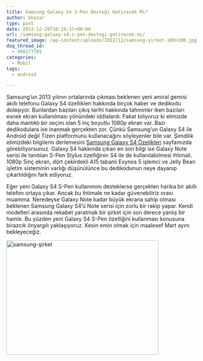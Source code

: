 ```yaml
---
title: Samsung Galaxy S4 S-Pen Desteği Getirecek Mi?
author: bkazar
type: post
date: 2012-12-29T10:24:17+00:00
url: /samsung-galaxy-s4-s-pen-destegi-getirecek-mi/
featured_image: /wp-content/uploads/2012/12/samsung-şirket-100x100.jpg
dsq_thread_id:
  - 998177785
categories:
  - Mobil
tags:
  - android

---
```

Samsung’un 2013 yılının ortalarında çıkması beklenen yeni amiral gemisi akıllı telefonu Galaxy S4 özellikleri hakkında birçok haber ve dedikodu dolaşıyor. Bunlardan bazıları çıkış tarihi hakkında tahminler iken bazıları esnek ekran kullanılması yönündeki iddialardı. Fakat biliyoruz ki elimizde daha mantıklı bir seçim olan 5 inç boyutlu 1080p ekran var. Bazı dedikodulara ise inanmak gerçekten zor. Çünkü Samsung’un Galaxy S4 ile Android değil Tizen platformunu kullanacağını söyleyenler bile var. Şimdilik elimizdeki bilgilerin derlemesini [Samsung Galaxy S4 Özelikleri][1] sayfamızda görebiliyorsunuz. Galaxy S4 hakkında çıkan en son bilgi ise Galaxy Note serisi ile tanıtılan S-Pen Stylus özelliğinin S4 ile de kullanılabilmesi ihtimali. 1080p 5inç ekran, dört çekirdekli A15 tabanlı Exynos 5 işlemci ve Jelly Bean işletim sisteminin varlığı düşünülünce bu dedikodunun neye dayanıp çıkartıldığını fark ediyoruz.

Eğer yeni Galaxy S4 S-Pen kullanımını desteklerse gerçekten harika bir akıllı telefon ortaya çıkar. Ancak bu ihtimale ne kadar güvenebiliriz orası muamma. Neredeyse Galaxy Note kadar büyük ekrana sahip olması beklenen Samsung Galaxy S4’ü Note serisi için zorlu bir rakip yapar. Kendi modelleri arasında rekabet yaratmak bir şirket için son derece yanlış bir hamle. Bu yüzden yeni Galaxy S4 S-Pen özelliğini kullanması konusuna birazcık önyargılı yaklaşıyoruz. Kesin emin olmak için maalesef Mart ayını bekleyeceğiz.

<img class="aligncenter size-large wp-image-10242" alt="samsung-şirket" src="https://www.murekkep.org/wp-content/uploads/2012/12/samsung-şirket-400x300.jpg" width="400" height="300" srcset="https://www.murekkep.org/wp-content/uploads/2012/12/samsung-şirket-400x300.jpg 400w, https://www.murekkep.org/wp-content/uploads/2012/12/samsung-şirket-50x37.jpg 50w, https://www.murekkep.org/wp-content/uploads/2012/12/samsung-şirket-125x93.jpg 125w, https://www.murekkep.org/wp-content/uploads/2012/12/samsung-şirket-266x200.jpg 266w, https://www.murekkep.org/wp-content/uploads/2012/12/samsung-şirket-406x305.jpg 406w, https://www.murekkep.org/wp-content/uploads/2012/12/samsung-şirket.jpg 640w" sizes="(max-width: 400px) 100vw, 400px" />

 [1]: https://www.murekkep.org/mobil/samsung-galaxy-s4 "galaxy s4 özellikleri"